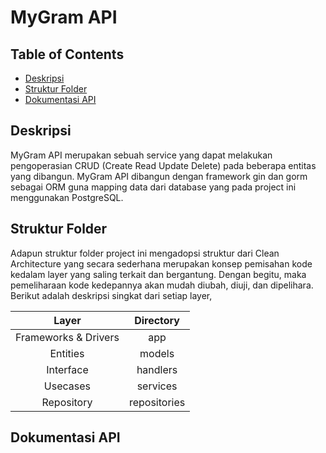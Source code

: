 # MyGram API


## Table of Contents

- [Deskripsi](#deskripsi)
- [Struktur Folder](#struktur-folder)
- [Dokumentasi API](#dokumentasi-api)


## Deskripsi
MyGram API merupakan sebuah service yang dapat melakukan pengoperasian CRUD (Create Read Update Delete) pada beberapa entitas yang dibangun. MyGram API dibangun dengan framework gin dan gorm sebagai ORM guna mapping data dari database yang pada project ini menggunakan PostgreSQL. 


## Struktur Folder
Adapun struktur folder project ini mengadopsi struktur dari Clean Architecture yang secara sederhana merupakan konsep pemisahan kode kedalam layer yang saling terkait dan bergantung. Dengan begitu, maka pemeliharaan kode kedepannya akan mudah diubah, diuji, dan dipelihara. Berikut adalah deskripsi singkat dari setiap layer,

| Layer                | Directory      |
|:--------------------:|:--------------:|
| Frameworks & Drivers | app            |
| Entities             | models         |
| Interface            | handlers       |
| Usecases             | services       |
| Repository           | repositories   |


## Dokumentasi API

